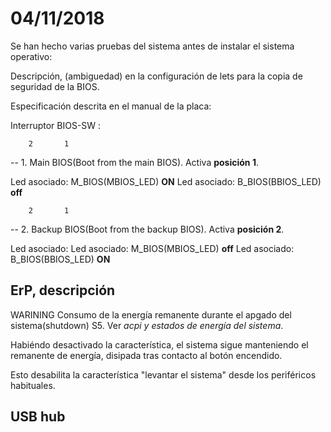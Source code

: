 # 04/11/2018

Se han hecho varias pruebas del sistema antes de instalar el sistema operativo:

Descripción, (ambiguedad) en la configuración de lets para la copia de seguridad de la BIOS.

Especificación descrita en el manual de la placa:

Interruptor BIOS-SW :

		2		1
<on-ON> -- 1. Main BIOS(Boot from the main BIOS). Activa __posición 1__.

Led asociado: M_BIOS(MBIOS_LED) __ON__
Led asociado: B_BIOS(BBIOS_LED) __off__

		2		1
<ON-on> -- 2. Backup BIOS(Boot from the backup BIOS). Activa __posición 2__.

Led asociado: 
Led asociado: M_BIOS(MBIOS_LED) __off__
Led asociado: B_BIOS(BBIOS_LED) __ON__



## ErP, descripción

WARINING
Consumo de la energía remanente durante el apgado del sistema(shutdown) S5. Ver _acpi y estados de energía del sistema_.

Habiéndo desactivado la característica, el sistema sigue manteniendo el remanente de energía, disipada tras contacto al botón encendido.

Esto desabilita la característica "levantar el sistema" desde los periféricos habituales.

## USB hub





